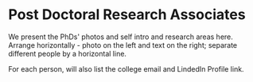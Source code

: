 <h1> Post Doctoral Research Associates </h1>

We present the PhDs' photos and self intro and research areas here. Arrange horizontally - photo on the left and text on the right; separate different people by a horizontal line.

For each person, will also list the college email and LindedIn Profile link.

